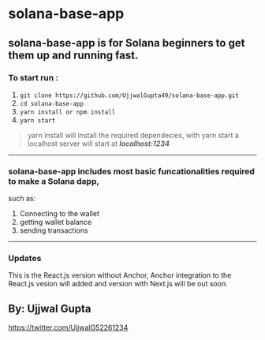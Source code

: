 # solana-base-app

## solana-base-app is for Solana beginners to get them up and running fast.

### To start run :
1) `git clone https://github.com/UjjwalGupta49/solana-base-app.git`
2) `cd solana-base-app`
3) `yarn install or npm install`
4) `yarn start`
> yarn install will install the required dependecies,
> with yarn start a localhost server will start at ***localhost:1234***

--------------------
### solana-base-app includes most basic funcationalities required to make a Solana dapp,
such as:
1) Connecting to the wallet
2) getting wallet balance
3) sending transactions
--------------------

### Updates
This is the React.js version without Anchor, Anchor integration to the React.js vesion will added and version with Next.js will be out soon.

## By: Ujjwal Gupta
https://twitter.com/UjjwalG52261234
